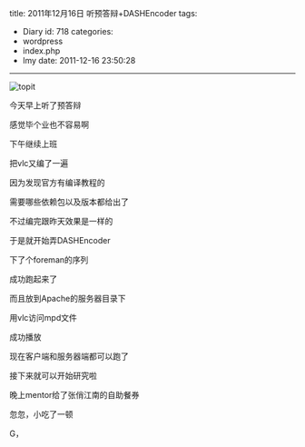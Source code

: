title: 2011年12月16日 听预答辩+DASHEncoder
tags:
  - Diary
id: 718
categories:
  - wordpress
  - index.php
  - lmy
date: 2011-12-16 23:50:28
---

![](http://i.minus.com/iKaGZqrLsVnAp.jpg "topit")

今天早上听了预答辩

感觉毕个业也不容易啊

下午继<!--more-->续上班

把vlc又编了一遍

因为发现官方有编译教程的

需要哪些依赖包以及版本都给出了

不过编完跟昨天效果是一样的

于是就开始弄DASHEncoder

下了个foreman的序列

成功跑起来了

而且放到Apache的服务器目录下

用vlc访问mpd文件

成功播放

现在客户端和服务器端都可以跑了

接下来就可以开始研究啦

晚上mentor给了张俏江南的自助餐券

忽忽，小吃了一顿

G，